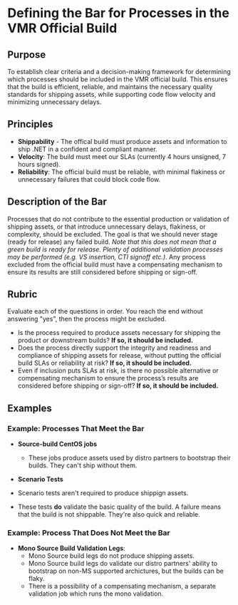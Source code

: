 # Defining the Bar for Processes in the VMR Official Build

## Purpose

To establish clear criteria and a decision-making framework for determining which processes should be included in the VMR official build. This ensures that the build is efficient, reliable, and maintains the necessary quality standards for shipping assets, while supporting code flow velocity and minimizing unnecessary delays.

## Principles

- **Shippability** - The offical build must produce assets and information to ship .NET in a confident and compliant manner.
- **Velocity**: The build must meet our SLAs (currently 4 hours unsigned, 7 hours signed).
- **Reliability**: The official build must be reliable, with minimal flakiness or unnecessary failures that could block code flow.

## Description of the Bar

Processes that do not contribute to the essential production or validation of shipping assets, or that introduce unnecessary delays, flakiness, or complexity, should be excluded. The goal is that we should never stage (ready for release) any failed build. *Note that this does not mean that a green build is ready for release. Plenty of additional validation processes may be performed (e.g. VS insertion, CTI signoff etc.)*. Any process excluded from the official build must have a compensating mechanism to ensure its results are still considered before shipping or sign-off.

## Rubric

Evaluate each of the questions in order. You reach the end without answering "yes", then the process might be excluded.

- Is the process required to produce assets necessary for shipping the product or downstream builds? **If so, it should be included.**
- Does the process directly support the integrity and readiness and compliance of shipping assets for release, without putting the official build SLAs or reliability at risk? **If so, it should be included.**
- Even if inclusion puts SLAs at risk, is there no possible alternative or compensating mechanism to ensure the process’s results are considered before shipping or sign-off?  **If so, it should be included.**

## Examples

### Example: Processes That Meet the Bar

- **Source-build CentOS jobs**
  - These jobs produce assets used by distro partners to bootstrap their builds. They can't ship without them.

- **Scenario Tests**
 - Scenario tests aren't required to produce shippign assets.
 - These tests **do** validate the basic quality of the build. A failure means that the build is not shippable. They're also quick and reliable.


### Example: Process That Does Not Meet the Bar

- **Mono Source Build Validation Legs**:
  - Mono Source build legs do not produce shipping assets.
  - Mono Source build legs do validate our distro partners' ability to bootstrap on non-MS supported archictures, but the builds can be flaky.
  - There is a possibility of a compensating mechanism, a separate validation job which runs the mono validation.

